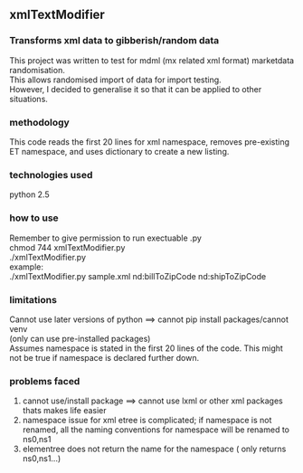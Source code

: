 ## xmlTextModifier
### Transforms xml data to gibberish/random data
This project was written to test for mdml (mx related xml format) marketdata randomisation.  
This allows randomised import of data for import testing.  
However, I decided to generalise it so that it can be applied to other situations.  

### methodology
This code reads the first 20 lines for xml namespace, removes pre-existing ET namespace, and uses dictionary to create a new listing.

### technologies used
python 2.5

### how to use
Remember to give permission to run exectuable .py  
chmod 744 xmlTextModifier.py  
./xmlTextModifier.py <xml> <first node> <second node>  
example:  
./xmlTextModifier.py sample.xml nd:billToZipCode nd:shipToZipCode  

### limitations
Cannot use later versions of python ==> cannot pip install packages/cannot venv  
(only can use pre-installed packages)  
Assumes namespace is stated in the first 20 lines of the code. This might not be true if namespace is declared further down.  

### problems faced
1. cannot use/install package ==> cannot use lxml or other xml packages thats makes life easier  
2. namespace issue for xml etree is complicated; if namespace is not renamed, all the naming conventions for namespace will be renamed to ns0,ns1  
3. elementree does not return the name for the namespace ( only returns ns0,ns1...)  
